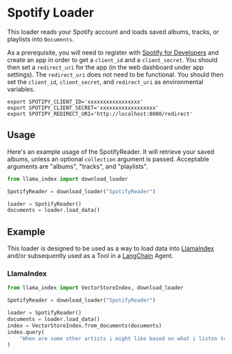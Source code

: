 # Spotify Loader

This loader reads your Spotify account and loads saved albums, tracks, or playlists into `Documents`.

As a prerequisite, you will need to register with [Spotify for Developers](https://developer.spotify.com) and create an app in order to get a `client_id` and a `client_secret`. You should then set a `redirect_uri` for the app (in the web dashboard under app settings). The `redirect_uri` does not need to be functional. You should then set the `client_id`, `client_secret`, and `redirect_uri` as environmental variables.

`export SPOTIPY_CLIENT_ID='xxxxxxxxxxxxxxxxx'`\
`export SPOTIPY_CLIENT_SECRET='xxxxxxxxxxxxxxxxxx'`\
`export SPOTIPY_REDIRECT_URI='http://localhost:8080/redirect'`

## Usage

Here's an example usage of the SpotifyReader. It will retrieve your saved albums, unless an optional `collection` argument is passed. Acceptable arguments are "albums", "tracks", and "playlists".

```python
from llama_index import download_loader

SpotifyReader = download_loader("SpotifyReader")

loader = SpotifyReader()
documents = loader.load_data()
```

## Example

This loader is designed to be used as a way to load data into [LlamaIndex](https://github.com/run-llama/llama_index/tree/main/llama_index) and/or subsequently used as a Tool in a [LangChain](https://github.com/hwchase17/langchain) Agent.

### LlamaIndex

```python
from llama_index import VectorStoreIndex, download_loader

SpotifyReader = download_loader("SpotifyReader")

loader = SpotifyReader()
documents = loader.load_data()
index = VectorStoreIndex.from_documents(documents)
index.query(
    "When are some other artists i might like based on what i listen to ?"
)
```
